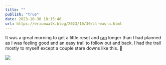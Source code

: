 ```yaml
---
title: ""
publish: "true"
date: 2023-10-30 18:15:40
url: https://ericmwalk.blog/2023/10/30/it-was-a.html
---
```


It was a great morning to get a little reset and [ran](https://strava.com/activities/10130572696)  longer than I had planned as I was feeling good and an easy trail to follow out and back. I had the trail mostly to myself except a couple stare downs like this. 🦌

![](https://ericmwalk.blog/uploads/2023/a7068f96-a032-4eac-935b-d86da25cf670.jpg)